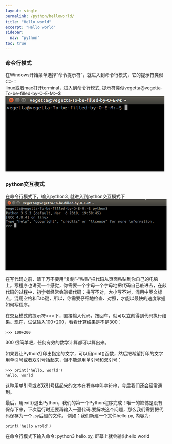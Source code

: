 ```yaml
---
layout: single
permalink: /python/helloworld/
title: "Hello world"
excerpt: "Hello world"
sidebar:
  nav: "python"
toc: true
---
```


### 命令行模式
在Windows开始菜单选择“命令提示符”，就进入到命令行模式，它的提示符类似C:\>：  
linux或者mac打开terminal，进入到命令行模式, 提示符类似vegetta@vegetta-To-be-filled-by-O-E-M:~$
![](/assets/images/python/5)

### python交互模式
在命令行模式下，输入python3, 就进入到python交互模式下  
![](/assets/images/python/4)

在写代码之前，请千万不要用“复制”-“粘贴”把代码从页面粘贴到你自己的电脑上。写程序也讲究一个感觉，你需要一个字母一个字母地把代码自己敲进去，在敲代码的过程中，初学者经常会敲错代码：拼写不对，大小写不对，混用中英文标点，混用空格和Tab键，所以，你需要仔细地检查、对照，才能以最快的速度掌握如何写程序。

在交互模式的提示符>>>下，直接输入代码，按回车，就可以立刻得到代码执行结果。现在，试试输入100+200，看看计算结果是不是300：

    >>> 100+200
300
很简单吧，任何有效的数学计算都可以算出来。

如果要让Python打印出指定的文字，可以用print()函数，然后把希望打印的文字用单引号或者双引号括起来，但不能混用单引号和双引号：
```
>>> print('hello, world')
hello, world
```
这种用单引号或者双引号括起来的文本在程序中叫字符串，今后我们还会经常遇到。

最后，用exit()退出Python，我们的第一个Python程序完成！唯一的缺憾是没有保存下来，下次运行时还要再输入一遍代码.要解决这个问题，那么我们需要把代码保存为一个<code>.py</code>后缀的文件。
例如：我们新建一个文件hello.py, 内容为:

    print('hello wrold')

在命令行模式下输入命令: python3 hello.py, 屏幕上就会输出hello world